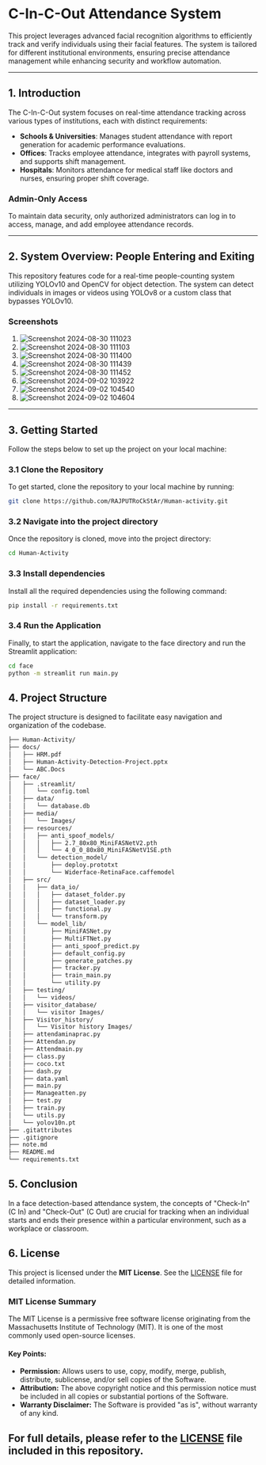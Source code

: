 # **C-In-C-Out Attendance System**

This project leverages advanced facial recognition algorithms to efficiently track and verify individuals using their facial features. The system is tailored for different institutional environments, ensuring precise attendance management while enhancing security and workflow automation.

---

## **1. Introduction**

The C-In-C-Out system focuses on real-time attendance tracking across various types of institutions, each with distinct requirements:

- **Schools & Universities**: Manages student attendance with report generation for academic performance evaluations.
- **Offices**: Tracks employee attendance, integrates with payroll systems, and supports shift management.
- **Hospitals**: Monitors attendance for medical staff like doctors and nurses, ensuring proper shift coverage.

### **Admin-Only Access**

To maintain data security, only authorized administrators can log in to access, manage, and add employee attendance records.

---

## **2. System Overview: People Entering and Exiting**

This repository features code for a real-time people-counting system utilizing YOLOv10 and OpenCV for object detection. The system can detect individuals in images or videos using YOLOv8 or a custom class that bypasses YOLOv10.

### **Screenshots**
1. ![Screenshot 2024-08-30 111023](https://github.com/user-attachments/assets/7a6fa99c-4236-49b0-950d-20137556e782)
2. ![Screenshot 2024-08-30 111103](https://github.com/user-attachments/assets/c34aa0c7-9c17-4e88-99f6-b8fa3545d197)
3. ![Screenshot 2024-08-30 111400](https://github.com/user-attachments/assets/92269665-9656-46b0-a139-4e8f2d1ea39d)
4. ![Screenshot 2024-08-30 111439](https://github.com/user-attachments/assets/e9b1c103-aaf0-4762-9ff9-07be7b954faf)
5. ![Screenshot 2024-08-30 111452](https://github.com/user-attachments/assets/de0dc683-b3c5-467c-ba38-fe1bd57d0691)
6. ![Screenshot 2024-09-02 103922](https://github.com/user-attachments/assets/f372ea54-7c55-4c54-b3a2-e7465c52feb9)
7. ![Screenshot 2024-09-02 104540](https://github.com/user-attachments/assets/39d1c50e-f1f9-4f0f-94d7-c7d5f82fac05)
8. ![Screenshot 2024-09-02 104604](https://github.com/user-attachments/assets/685acd8c-91bf-4791-b971-09312fc79999)

---

## **3. Getting Started**

Follow the steps below to set up the project on your local machine:

### **3.1 Clone the Repository**

To get started, clone the repository to your local machine by running:

```bash
git clone https://github.com/RAJPUTRoCkStAr/Human-activity.git
```
### 3.2 Navigate into the project directory 
Once the repository is cloned, move into the project directory:
```bash
cd Human-Activity
```    
### 3.3 Install dependencies
Install all the required dependencies using the following command:
```bash
pip install -r requirements.txt
```
### 3.4 Run the Application
Finally, to start the application, navigate to the face directory and run the Streamlit application:
```bash
cd face     
python -m streamlit run main.py
```
    
## **4. Project Structure**
The project structure is designed to facilitate easy navigation and organization of the codebase.
```bash
├── Human-Activity/
├── docs/
│   ├── HRM.pdf
│   ├── Human-Activity-Detection-Project.pptx
│   └── ABC.Docs
├── face/
│   ├── .streamlit/
│   │   └── config.toml
│   ├── data/
│   │   └── database.db
│   ├── media/
│   │   └── Images/
│   ├── resources/
│   │   ├── anti_spoof_models/
│   │   │   ├── 2.7_80x80_MiniFASNetV2.pth
│   │   │   └── 4_0_0_80x80_MiniFASNetV1SE.pth
│   │   └── detection_model/
│   │       ├── deploy.prototxt
│   │       └── Widerface-RetinaFace.caffemodel
│   ├── src/
│   │   ├── data_io/
│   │   │   ├── dataset_folder.py
│   │   │   ├── dataset_loader.py
│   │   │   ├── functional.py
│   │   │   └── transform.py
│   │   └── model_lib/
│   │       ├── MiniFASNet.py
│   │       ├── MultiFTNet.py
│   │       ├── anti_spoof_predict.py
│   │       ├── default_config.py
│   │       ├── generate_patches.py
│   │       ├── tracker.py
│   │       ├── train_main.py
│   │       └── utility.py
│   ├── testing/
│   │   └── videos/
│   ├── visitor_database/
│   │   └── visitor Images/
│   ├── Visitor_history/
│   │   └── Visitor history Images/
│   ├── attendaminaprac.py
│   ├── Attendan.py
│   ├── Attendmain.py
│   ├── class.py
│   ├── coco.txt
│   ├── dash.py
│   ├── data.yaml
│   ├── main.py
│   ├── Manageatten.py
│   ├── test.py
│   ├── train.py
│   └── utils.py
│   └── yolov10n.pt
├── .gitattributes
├── .gitignore
├── note.md
├── README.md
└── requirements.txt

```
## **5. Conclusion**       
In a face detection-based attendance system, the concepts of "Check-In" (C In) and "Check-Out" (C Out) are crucial for tracking when an individual starts and ends their presence within a particular environment, such as a workplace or classroom.

## **6. License**

This project is licensed under the **MIT License**. See the [LICENSE](LICENSE) file for detailed information.

### **MIT License Summary**

The MIT License is a permissive free software license originating from the Massachusetts Institute of Technology (MIT). It is one of the most commonly used open-source licenses. 

#### **Key Points:**
- **Permission:** Allows users to use, copy, modify, merge, publish, distribute, sublicense, and/or sell copies of the Software.
- **Attribution:** The above copyright notice and this permission notice must be included in all copies or substantial portions of the Software.
- **Warranty Disclaimer:** The Software is provided "as is", without warranty of any kind.

For full details, please refer to the [LICENSE](LICENSE) file included in this repository.
---

